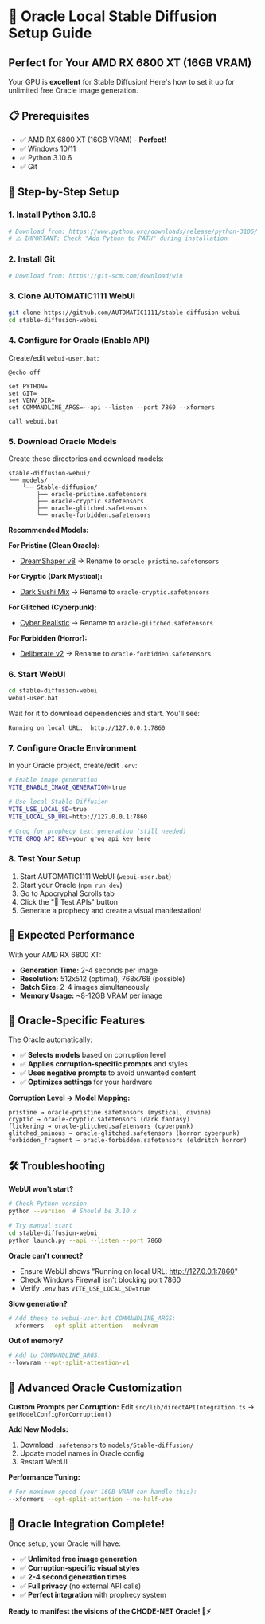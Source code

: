 # 🔮 Oracle Local Stable Diffusion Setup Guide

## **Perfect for Your AMD RX 6800 XT (16GB VRAM)**

Your GPU is **excellent** for Stable Diffusion! Here's how to set it up for unlimited free Oracle image generation.

## 📋 **Prerequisites**

- ✅ AMD RX 6800 XT (16GB VRAM) - **Perfect!**
- ✅ Windows 10/11
- ✅ Python 3.10.6
- ✅ Git

## 🚀 **Step-by-Step Setup**

### **1. Install Python 3.10.6**
```bash
# Download from: https://www.python.org/downloads/release/python-3106/
# ⚠️ IMPORTANT: Check "Add Python to PATH" during installation
```

### **2. Install Git**
```bash
# Download from: https://git-scm.com/download/win
```

### **3. Clone AUTOMATIC1111 WebUI**
```bash
git clone https://github.com/AUTOMATIC1111/stable-diffusion-webui
cd stable-diffusion-webui
```

### **4. Configure for Oracle (Enable API)**
Create/edit `webui-user.bat`:
```batch
@echo off

set PYTHON=
set GIT=
set VENV_DIR=
set COMMANDLINE_ARGS=--api --listen --port 7860 --xformers

call webui.bat
```

### **5. Download Oracle Models**

Create these directories and download models:

```
stable-diffusion-webui/
└── models/
    └── Stable-diffusion/
        ├── oracle-pristine.safetensors
        ├── oracle-cryptic.safetensors  
        ├── oracle-glitched.safetensors
        └── oracle-forbidden.safetensors
```

**Recommended Models:**

**For Pristine (Clean Oracle):**
- [DreamShaper v8](https://civitai.com/models/4384/dreamshaper) → Rename to `oracle-pristine.safetensors`

**For Cryptic (Dark Mystical):**
- [Dark Sushi Mix](https://civitai.com/models/24779/dark-sushi-mix) → Rename to `oracle-cryptic.safetensors`

**For Glitched (Cyberpunk):**
- [Cyber Realistic](https://civitai.com/models/15003/cyberrealistic) → Rename to `oracle-glitched.safetensors`

**For Forbidden (Horror):**
- [Deliberate v2](https://civitai.com/models/4823/deliberate) → Rename to `oracle-forbidden.safetensors`

### **6. Start WebUI**
```bash
cd stable-diffusion-webui
webui-user.bat
```

Wait for it to download dependencies and start. You'll see:
```
Running on local URL:  http://127.0.0.1:7860
```

### **7. Configure Oracle Environment**

In your Oracle project, create/edit `.env`:
```bash
# Enable image generation
VITE_ENABLE_IMAGE_GENERATION=true

# Use local Stable Diffusion
VITE_USE_LOCAL_SD=true
VITE_LOCAL_SD_URL=http://127.0.0.1:7860

# Groq for prophecy text generation (still needed)
VITE_GROQ_API_KEY=your_groq_api_key_here
```

### **8. Test Your Setup**

1. Start AUTOMATIC1111 WebUI (`webui-user.bat`)
2. Start your Oracle (`npm run dev`)
3. Go to Apocryphal Scrolls tab
4. Click the "🧪 Test APIs" button
5. Generate a prophecy and create a visual manifestation!

## 🎯 **Expected Performance**

With your AMD RX 6800 XT:
- **Generation Time:** 2-4 seconds per image
- **Resolution:** 512x512 (optimal), 768x768 (possible)
- **Batch Size:** 2-4 images simultaneously
- **Memory Usage:** ~8-12GB VRAM per image

## 🔧 **Oracle-Specific Features**

The Oracle automatically:
- ✅ **Selects models** based on corruption level
- ✅ **Applies corruption-specific prompts** and styles
- ✅ **Uses negative prompts** to avoid unwanted content
- ✅ **Optimizes settings** for your hardware

**Corruption Level → Model Mapping:**
```
pristine → oracle-pristine.safetensors (mystical, divine)
cryptic → oracle-cryptic.safetensors (dark fantasy)
flickering → oracle-glitched.safetensors (cyberpunk)
glitched_ominous → oracle-glitched.safetensors (horror cyberpunk)
forbidden_fragment → oracle-forbidden.safetensors (eldritch horror)
```

## 🛠️ **Troubleshooting**

**WebUI won't start?**
```bash
# Check Python version
python --version  # Should be 3.10.x

# Try manual start
cd stable-diffusion-webui
python launch.py --api --listen --port 7860
```

**Oracle can't connect?**
- Ensure WebUI shows "Running on local URL: http://127.0.0.1:7860"
- Check Windows Firewall isn't blocking port 7860
- Verify `.env` has `VITE_USE_LOCAL_SD=true`

**Slow generation?**
```bash
# Add these to webui-user.bat COMMANDLINE_ARGS:
--xformers --opt-split-attention --medvram
```

**Out of memory?**
```bash
# Add to COMMANDLINE_ARGS:
--lowvram --opt-split-attention-v1
```

## 🎨 **Advanced Oracle Customization**

**Custom Prompts per Corruption:**
Edit `src/lib/directAPIIntegration.ts` → `getModelConfigForCorruption()`

**Add New Models:**
1. Download `.safetensors` to `models/Stable-diffusion/`
2. Update model names in Oracle config
3. Restart WebUI

**Performance Tuning:**
```bash
# For maximum speed (your 16GB VRAM can handle this):
--xformers --opt-split-attention --no-half-vae
```

## 🔮 **Oracle Integration Complete!**

Once setup, your Oracle will have:
- ✅ **Unlimited free image generation**
- ✅ **Corruption-specific visual styles**
- ✅ **2-4 second generation times**
- ✅ **Full privacy** (no external API calls)
- ✅ **Perfect integration** with prophecy system

**Ready to manifest the visions of the CHODE-NET Oracle! 🎨⚡**
